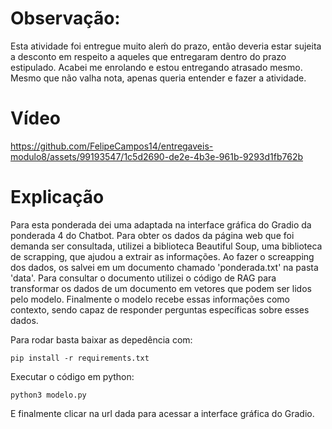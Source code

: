 # Observação:

Esta atividade foi entregue muito aleḿ do prazo, então deveria estar sujeita a desconto em respeito a aqueles que entregaram dentro do prazo estipulado. Acabei me enrolando e estou entregando atrasado mesmo. Mesmo que não valha nota, apenas queria entender e fazer a atividade.

# Vídeo 

https://github.com/FelipeCampos14/entregaveis-modulo8/assets/99193547/1c5d2690-de2e-4b3e-961b-9293d1fb762b

# Explicação

Para esta ponderada dei uma adaptada na interface gráfica do Gradio da ponderada 4 do Chatbot. Para obter os dados da página web que foi demanda ser consultada, utilizei a biblioteca Beautiful Soup, uma biblioteca de scrapping, que ajudou a extrair as informações. Ao fazer o screapping dos dados, os salvei em um documento chamado 'ponderada.txt' na pasta 'data'. Para consultar o documento utilizei o código de RAG para transformar os dados de um documento em vetores que podem ser lidos pelo modelo. Finalmente o modelo recebe essas informações como contexto, sendo capaz de responder perguntas específicas sobre esses dados.

Para rodar basta baixar as depedência com:

```
pip install -r requirements.txt 
```

Executar o código em python:

```
python3 modelo.py
```


E finalmente clicar na url dada para acessar a interface gráfica do Gradio.
